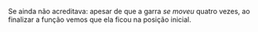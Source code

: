 Se ainda não acreditava: apesar de que a garra _se moveu_ quatro vezes, ao finalizar a função vemos que ela ficou na posição inicial.
